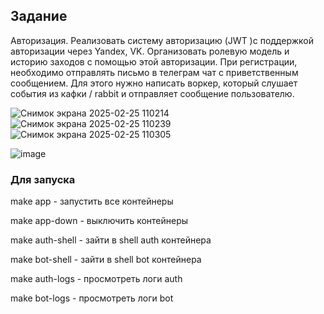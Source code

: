 ## Задание
Авторизация.
Реализовать систему авторизацию (JWT )с поддержкой авторизации через Yandex, VK. 
Организовать ролевую модель и историю заходов с помощью этой авторизации.
При регистрации, необходимо отправлять письмо в телеграм чат с приветственным сообщением. 
Для этого нужно написать воркер,  который слушает события
из кафки / rabbit и отправляет сообщение пользователю.


![Снимок экрана 2025-02-25 110214](https://github.com/user-attachments/assets/6a56f58f-c75c-42f3-9882-d80c7794ad41)
![Снимок экрана 2025-02-25 110239](https://github.com/user-attachments/assets/1e2af1da-8b33-4524-bf58-67ae09f6ddde)
![Снимок экрана 2025-02-25 110305](https://github.com/user-attachments/assets/d32a1500-f63f-48a9-9020-4bc57058c9f1)

![image](https://github.com/user-attachments/assets/a5f681ee-c125-4d23-8343-0a8e9ce61a0f)


### Для запуска

make app - запустить все контейнеры

make app-down - выключить контейнеры

make auth-shell - зайти в shell auth контейнера

make bot-shell - зайти в shell bot контейнера

make auth-logs - просмотреть логи auth

make bot-logs - просмотреть логи bot

